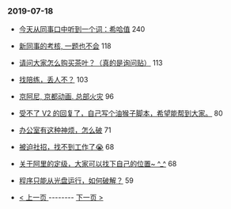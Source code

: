### 2019-07-18 
- [今天从同事口中听到一个词：希哈值](https://www.v2ex.com/t/583940) 240
- [新同事的考核, 一题也不会](https://www.v2ex.com/t/584098) 118
- [请问大家怎么购买茶叶？（真的是询问贴）](https://www.v2ex.com/t/584048) 113
- [找陪练，丢人不？](https://www.v2ex.com/t/584060) 103
- [京阿尼, 京都动画. 总部火灾](https://www.v2ex.com/t/584086) 96
- [受不了 V2 的回复了，自己写个油猴子脚本，希望能帮到大家。](https://www.v2ex.com/t/583928) 80
- [办公室有这种神烦，怎么破](https://www.v2ex.com/t/583980) 71
- [被迫社招，找不到工作了😭](https://www.v2ex.com/t/584011) 68
- [关于阿里的定级，大家可以找下自己的位置~ ^_^](https://www.v2ex.com/t/584123) 68
- [程序只能从光盘运行，如何破解？](https://www.v2ex.com/t/583996) 59 

- [ < 上一页 ](https://github.com/able8/v2ex-hot-record/blob/master/2019-07-17.md) -------- [ 下一页 > ](https://github.com/able8/v2ex-hot-record/blob/master/2019-07-19.md)